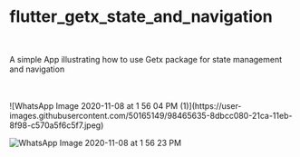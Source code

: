 # flutter_getx_state_and_navigation

<br>

A simple App illustrating how to use Getx package for state management and navigation

<br>
<br>
![WhatsApp Image 2020-11-08 at 1 56 04 PM (1)](https://user-images.githubusercontent.com/50165149/98465635-8dbcc080-21ca-11eb-8f98-c570a5f6c5f7.jpeg)

![WhatsApp Image 2020-11-08 at 1 56 23 PM](https://user-images.githubusercontent.com/50165149/98465640-92817480-21ca-11eb-8965-673c1874956f.jpeg)
